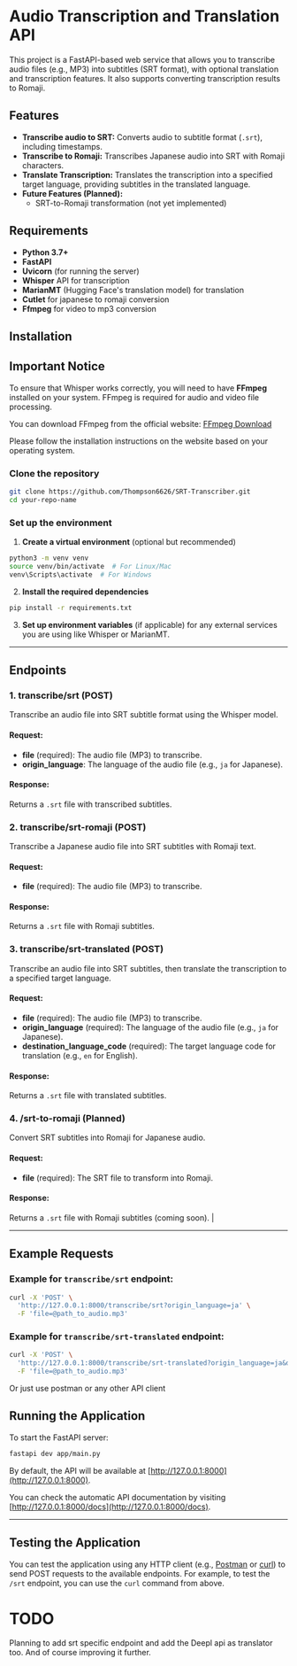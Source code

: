# Audio Transcription and Translation API

This project is a FastAPI-based web service that allows you to transcribe audio files (e.g., MP3) into subtitles (SRT format), with optional translation and transcription features. It also supports converting transcription results to Romaji.

## Features

- **Transcribe audio to SRT:** Converts audio to subtitle format (`.srt`), including timestamps.
- **Transcribe to Romaji:** Transcribes Japanese audio into SRT with Romaji characters.
- **Translate Transcription:** Translates the transcription into a specified target language, providing subtitles in the translated language.
- **Future Features (Planned):** 
  - SRT-to-Romaji transformation (not yet implemented)

## Requirements

- **Python 3.7+**
- **FastAPI**
- **Uvicorn** (for running the server)
- **Whisper** API for transcription
- **MarianMT** (Hugging Face's translation model) for translation
- **Cutlet** for japanese to romaji conversion
- **Ffmpeg** for video to mp3 conversion

## Installation

## Important Notice

To ensure that Whisper works correctly, you will need to have **FFmpeg** installed on your system. FFmpeg is required for audio and video file processing. 

You can download FFmpeg from the official website: [FFmpeg Download](https://ffmpeg.org/download.html)

Please follow the installation instructions on the website based on your operating system.


### Clone the repository

```bash
git clone https://github.com/Thompson6626/SRT-Transcriber.git
cd your-repo-name
```

### Set up the environment

1. **Create a virtual environment** (optional but recommended)

```bash
python3 -m venv venv
source venv/bin/activate  # For Linux/Mac
venv\Scripts\activate  # For Windows
```

2. **Install the required dependencies**

```bash
pip install -r requirements.txt
```

3. **Set up environment variables** (if applicable) for any external services you are using like Whisper or MarianMT.


---

## Endpoints

### 1. **transcribe/srt** (POST)
Transcribe an audio file into SRT subtitle format using the Whisper model.

#### Request:
- **file** (required): The audio file (MP3) to transcribe.
- **origin_language**: The language of the audio file (e.g., `ja` for Japanese).

#### Response:
Returns a `.srt` file with transcribed subtitles.

### 2. **transcribe/srt-romaji** (POST)
Transcribe a Japanese audio file into SRT subtitles with Romaji text.

#### Request:
- **file** (required): The audio file (MP3) to transcribe.

#### Response:
Returns a `.srt` file with Romaji subtitles.

### 3. **transcribe/srt-translated** (POST)
Transcribe an audio file into SRT subtitles, then translate the transcription to a specified target language.

#### Request:
- **file** (required): The audio file (MP3) to transcribe.
- **origin_language** (required): The language of the audio file (e.g., `ja` for Japanese).
- **destination_language_code** (required): The target language code for translation (e.g., `en` for English).

#### Response:
Returns a `.srt` file with translated subtitles.

### 4. **/srt-to-romaji** (Planned)
Convert SRT subtitles into Romaji for Japanese audio.

#### Request:
- **file** (required): The SRT file to transform into Romaji.

#### Response:
Returns a `.srt` file with Romaji subtitles (coming soon).
|

---

## Example Requests

### Example for `transcribe/srt` endpoint:

```bash
curl -X 'POST' \
  'http://127.0.0.1:8000/transcribe/srt?origin_language=ja' \
  -F 'file=@path_to_audio.mp3'
```

### Example for `transcribe/srt-translated` endpoint:

```bash
curl -X 'POST' \
  'http://127.0.0.1:8000/transcribe/srt-translated?origin_language=ja&destination_language_code=en' \
  -F 'file=@path_to_audio.mp3'
```

Or just use postman or any other API client

## Running the Application

To start the FastAPI server:

```bash
fastapi dev app/main.py
```

By default, the API will be available at [http://127.0.0.1:8000](http://127.0.0.1:8000).

You can check the automatic API documentation by visiting [http://127.0.0.1:8000/docs](http://127.0.0.1:8000/docs).

---

## Testing the Application

You can test the application using any HTTP client (e.g., [Postman](https://www.postman.com/) or [curl](https://curl.se/)) to send POST requests to the available endpoints. For example, to test the `/srt` endpoint, you can use the `curl` command from above.

# TODO

Planning to add srt specific endpoint and add the Deepl api as translator too.
And of course improving it further.
